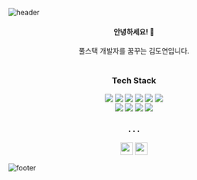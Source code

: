 ![header](https://capsule-render.vercel.app/api?type=waving&color=gradient&height=300&section=header&text=uoayop&fontAlignY=40&fontSize=100&desc=ꉂꉂ(ᵔᗜᵔ*)&descAlignY=65&animation=twinkling)

<div align="center">
  <h4>안녕하세요! 👋</h4>
  풀스택 개발자를 꿈꾸는 김도연입니다.
  <br /><br />
  <h3>Tech Stack</h3>
  <div class="stack">
    <a href="#"><img src="https://img.shields.io/badge/JavaScript-F7DF1E?style=flat&logo=JavaScript&logoColor=black"/></a>
  <a href="#"><img src="https://img.shields.io/badge/CSS-1572B6?style=flat&logo=CSS3&logoColor=white"/></a>
  <a href="#"><img src="https://img.shields.io/badge/Vue.js-4FC08D?style=flat&logo=vue-dot-js&logoColor=white"/></a>
  <a href="#"><img src="https://img.shields.io/badge/React-61DAFB?style=flat&logo=React&logoColor=white"/></a>
  <a href="#"><img src="https://img.shields.io/badge/Node.js-339933?style=flat&logo=node-dot-js&logoColor=white"/></a>
  <a href="#"><img src="https://img.shields.io/badge/Python-3766AB?style=flat&logo=Python&logoColor=white"/></a>
  <br />
  <a href="#"><img src="https://img.shields.io/badge/MySQL-4479A1?style=flat&logo=MySQL&logoColor=white"/></a>
  <a href="#"><img src="https://img.shields.io/badge/PostgreSQL-4169E1?style=flat&logo=PostgreSQL&logoColor=white"/></a>
  <a href="#"><img src="https://img.shields.io/badge/Docker-2496ED?style=flat&logo=Docker&logoColor=white"/></a>
  <a href="#"><img src="https://img.shields.io/badge/Git-F05032?style=flat&logo=Git&logoColor=white"/></a>
	</div>
  <h3>. . .</h3>
  <div class="media">
    <a href="https://velog.io/@uoayop/about"><img src="https://img.shields.io/badge/Velog-11B48A?style=flat&logo=Vimeo&logoColor=white" height="25px;"/></a>
  <a href="https://www.notion.so/uoayop/996f5e0cfda44cbcaf8d6d604db590f5"><img src="https://img.shields.io/badge/Portfolio-000000?style=flat&logo=Notion&logoColor=white" height="25px;"/></a>
  </div>
</div>


	

![footer](https://capsule-render.vercel.app/api?section=footer&type=waving&color=e2e4e3&height=130)
